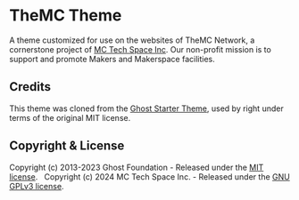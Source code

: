 # TheMC Theme

A theme customized for use on the websites of TheMC Network, a cornerstone project of [MC Tech Space Inc](https://mctechspace.org). Our non-profit mission is to support and promote Makers and Makerspace facilities.

## Credits

This theme was cloned from the [Ghost Starter Theme](https://github.com/TryGhost/Starter/tree/main#ghost-starter-theme), used by right under terms of the original MIT license.

## Copyright & License

Copyright (c) 2013-2023 Ghost Foundation - Released under the [MIT license](https://github.com/TryGhost/Starter/blob/main/LICENSE).
&nbsp;
Copyright (c) 2024 MC Tech Space Inc. - Released under the [GNU GPLv3 license](LICENSE).
